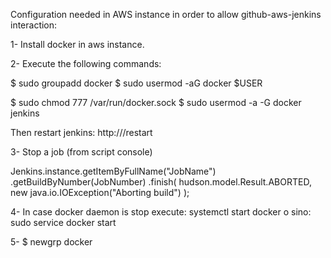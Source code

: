 Configuration needed in AWS instance in order to allow github-aws-jenkins interaction:

1- Install docker in aws instance.

2- Execute the following commands:

$ sudo groupadd docker
$ sudo usermod -aG docker $USER

$ sudo chmod 777 /var/run/docker.sock
$ sudo usermod -a -G docker jenkins

Then restart jenkins:
http://<jenkins url>/restart
  
3- Stop a job (from script console)

Jenkins.instance.getItemByFullName("JobName")
                .getBuildByNumber(JobNumber)
                .finish(
                        hudson.model.Result.ABORTED,
                        new java.io.IOException("Aborting build")
                );
                
                
4- In case docker daemon is stop execute:
systemctl start docker
o sino:
sudo service docker start

5-
$ newgrp docker
